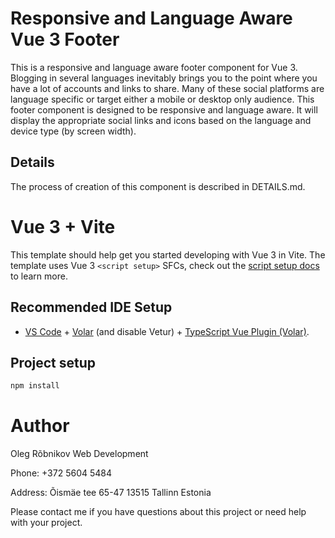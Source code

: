 # Responsive and Language Aware Vue 3 Footer

This is a responsive and language aware footer component for Vue 3. Blogging in several languages inevitably brings you to the point where you have a lot of accounts and links to share. Many of these social platforms are language specific or target either a mobile or desktop only audience. This footer component is designed to be responsive and language aware. It will display the appropriate social links and icons based on the language and device type (by screen width).

## Details

The process of creation of this component is described in DETAILS.md.

# Vue 3 + Vite

This template should help get you started developing with Vue 3 in Vite. The template uses Vue 3 `<script setup>` SFCs, check out the [script setup docs](https://v3.vuejs.org/api/sfc-script-setup.html#sfc-script-setup) to learn more.

## Recommended IDE Setup

- [VS Code](https://code.visualstudio.com/) + [Volar](https://marketplace.visualstudio.com/items?itemName=Vue.volar) (and disable Vetur) + [TypeScript Vue Plugin (Volar)](https://marketplace.visualstudio.com/items?itemName=Vue.vscode-typescript-vue-plugin).

## Project setup

```bash
npm install
```

# Author

Oleg Rõbnikov Web Development

Phone: +372 5604 5484

Address:
Õismäe tee 65-47
13515 Tallinn
Estonia

Please contact me if you have questions about this project or need help with your project.
